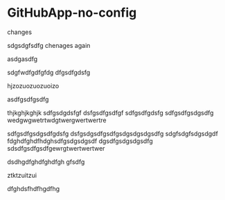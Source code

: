 # GitHubApp-no-config


changes

sdgsdgfsdfg
chenages again

asdgasdfg

sdgfwdfgdfgfdg
dfgsdfgdsfg

hjzozuozuozuoizo


asdfgsdfgsdfg

thjkghjkghjk
sdfgsdgdsfgf
dsfgsdfgsdfgf
sdfgsdfgdsfg
sdfgsdfgsdgsdfg
wedgwgwetrtwdgtwergwertwertre

sdfgsdfgsdgsdfgdsfg
dsfgsdgsdfgsdfgsdgsdgsdgsdfg
sdgfsdgfsdgsdgdf
fdghdfghdfhdghsdfgsdgsdgsdf
dgsdfgsdgsdgsdfg
sdsdfgsdfgsdfgewrgtwertwertwer


dsdhgdfghdfghdfgh
gfsdfg

ztktzuitzui


dfghdsfhdfhgdfhg
